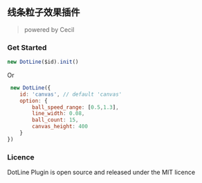 ## 线条粒子效果插件
> powered by Cecil

### Get Started

```js
new DotLine($id).init()
```

Or

```js
 new DotLine({
    id: 'canvas', // default 'canvas'
    option: {
        ball_speed_range: [0.5,1.3],
        line_width: 0.08,
        ball_count: 15,
        canvas_height: 400
    }
})
```

### Licence
DotLine Plugin is open source and released under the MIT licence
